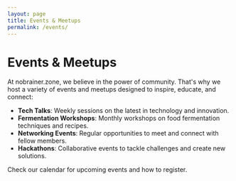 ```yaml
---
layout: page
title: Events & Meetups
permalink: /events/
---
```

# Events & Meetups

At nobrainer.zone, we believe in the power of community. That's why we host a variety of events and meetups designed to inspire, educate, and connect:

- **Tech Talks**: Weekly sessions on the latest in technology and innovation.
- **Fermentation Workshops**: Monthly workshops on food fermentation techniques and recipes.
- **Networking Events**: Regular opportunities to meet and connect with fellow members.
- **Hackathons**: Collaborative events to tackle challenges and create new solutions.

Check our calendar for upcoming events and how to register.
